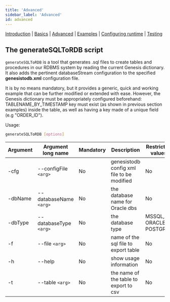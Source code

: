 ```yaml
---
title: 'Advanced'
sidebar_label: 'Advanced'
id: advanced
---
```


[Introduction](/server/integration/database-streaming-out/introduction)  | [Basics](/server/integration/database-streaming-out/basics) | [Advanced](/server/integration/database-streaming-out/advanced) | [Examples](/server/integration/database-streaming-out/examples) | [Configuring runtime](/server/integration/database-streaming-out/configuring-runtime) | [Testing](/server/integration/database-streaming-out/testing)

## The generateSQLToRDB script

`generateSQLToRDB` is a tool that generates .sql files to create tables and procedures in our RDBMS system by reading the current Genesis dictionary. It also adds the pertinent databaseStream configuration to the specified **genesistodb.xml** configuration file.

It is by no means mandatory, but it provides a generic, quick and working example that can be further modified or extended with ease. However, the Genesis dictionary must be appropriately configured beforehand: TABLENAME_BY_TIMESTAMP key must exist (as shown in previous section examples) inside the table, as well as having a key made of a unique field (e.g "ORDER_ID").

Usage: 
```bash
generateSQLToRDB [options]
```

| Argument | Argument long name      | Mandatory |               Description                    | Restricted values         |
|----------|-------------------------|-----------|----------------------------------------------|---------------------------|       
| -cfg     |  --configFile `<arg>`   | No        | genesistodb config xml file to be modified   | No                        |                   
| -dbName  |  --databaseName `<arg>` | No        | the database name for Oracle dbs             | No                        |         
| -dbType  |  --databaseType `<arg>` | No        | the database type                            | MSSQL, ORACLE or POSTGRES |                    
| -f       |  --file `<arg>`         | No        | name of the sql file to export table         | No                        |             
| -h       |  --help                 | No        | show usage information                       | No                        |
| -t       |  --table `<arg>`        | No        | the name of the table to export to csv       | No                        |               

